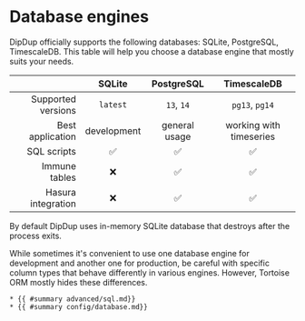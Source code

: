 # Database engines

DipDup officially supports the following databases: SQLite, PostgreSQL, TimescaleDB. This table will help you choose a database engine that mostly suits your needs.

| | SQLite | PostgreSQL | TimescaleDB |
| -: | :-: | :-: | :-: |
| Supported versions | `latest` | `13`, `14` | `pg13`, `pg14` |
| Best application | development | general usage | working with timeseries
| SQL scripts | ✅ | ✅ | ✅ |
| Immune tables | ❌ | ✅ | ✅ |
| Hasura integration | ❌ | ✅ | ✅ |

By default DipDup uses in-memory SQLite database that destroys after the process exits.

While sometimes it's convenient to use one database engine for development and another one for production, be careful with specific column types that behave differently in various engines. However, Tortoise ORM mostly hides these differences.

```admonish info title="See Also"
* {{ #summary advanced/sql.md}}
* {{ #summary config/database.md}}
```
